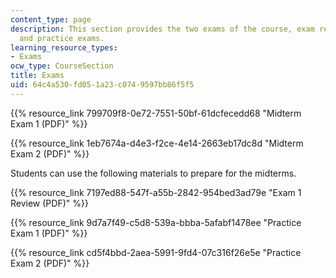 ```yaml
---
content_type: page
description: This section provides the two exams of the course, exam review materials,
  and practice exams.
learning_resource_types:
- Exams
ocw_type: CourseSection
title: Exams
uid: 64c4a530-fd05-1a23-c074-9597bb86f5f5
---
```


{{% resource_link 799709f8-0e72-7551-50bf-61dcfecedd68 "Midterm Exam 1 (PDF)" %}}

{{% resource_link 1eb7674a-d4e3-f2ce-4e14-2663eb17dc8d "Midterm Exam 2 (PDF)" %}}

Students can use the following materials to prepare for the midterms.

{{% resource_link 7197ed88-547f-a55b-2842-954bed3ad79e "Exam 1 Review (PDF)" %}}

{{% resource_link 9d7a7f49-c5d8-539a-bbba-5afabf1478ee "Practice Exam 1 (PDF)" %}}

{{% resource_link cd5f4bbd-2aea-5991-9fd4-07c316f26e5e "Practice Exam 2 (PDF)" %}}